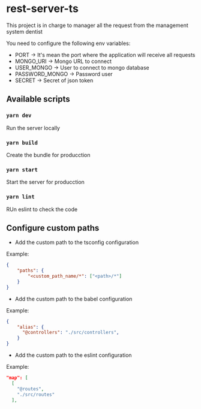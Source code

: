# rest-server-ts

This project is in charge to manager all the request from the management system dentist

You need to configure the following env variables:

* PORT -> It's mean the port where the application will receive all requests
* MONGO_URI -> Mongo URL to connect
* USER_MONGO -> User to connect to mongo database
* PASSWORD_MONGO -> Password user
* SECRET -> Secret of json token

## Available scripts

### `yarn dev`
Run the server locally

### `yarn build`
Create the bundle for producction

### `yarn start`
Start the server for producction

### `yarn lint`
RUn eslint to check the code

## Configure custom paths

* Add the custom path to the tsconfig configuration

Example:
```json
{
    "paths": {
        "<custom_path_name/*": ["<path>/*"]
    }
}

```

* Add the custom path to the babel configuration

Example:
```json
{
    "alias": {
      "@controllers": "./src/controllers",
    }
}

```

* Add the custom path to the eslint configuration

Example:

```json
"map": [
  [
    "@routes",
    "./src/routes"
  ],
```
